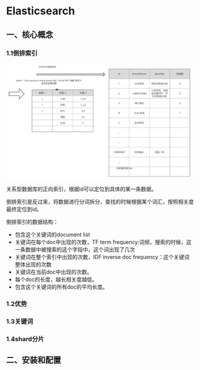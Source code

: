 # **Elasticsearch**

## 一、核心概念

### 1.1倒排索引

![img](images/clipboard.png)

关系型数据库的正向索引，根据id可以定位到具体的某一条数据。

倒排索引是反过来，将数据进行分词拆分，查找的时候根据某个词汇，按照相关度最终定位到id。

倒排索引的数据结构：

- 包含这个关键词的document list
- 关键词在每个doc中出现的次数，TF term frequency:词频，搜索的时候，这一条数据中被搜索的这个字段中，这个词出现了几次
- 关键词在整个索引中出现的次数，IDF inverse doc frequency：这个关键词整体出现的次数
- 关键词在当前doc中出现的次数。
- 每个doc的长度，越长相关度越低。
- 包含这个关键词的所有doc的平均长度。

### 1.2优势

### 1.3关键词

### 1.4shard分片

## 二、安装和配置

